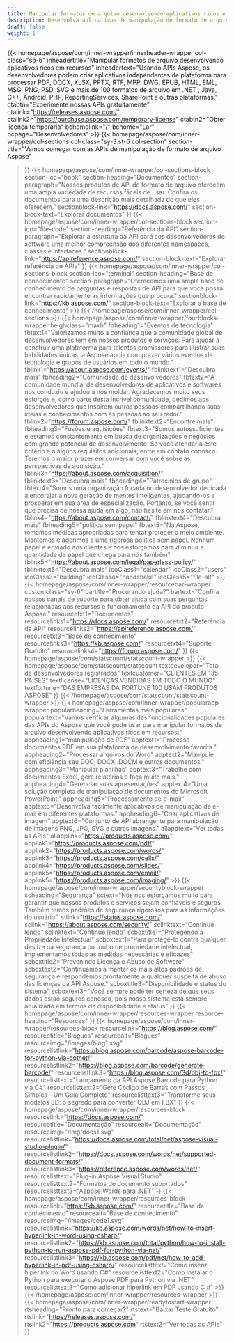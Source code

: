 ```yaml
---
title: Manipular formatos de arquivo desenvolvendo aplicativos ricos em recursos
description: Desenvolva aplicativos de manipulação de formato de arquivo de processamento rápido usando APIs Aspose para .NET, Java, C++, Android, PHP, ReportingServices e outras plataformas.
draft: false
weight: 1
---
```

{{< homepage/aspose/com/inner-wrapper/innerheader-wrapper col-class="sb-6"
inheadertitle="Manipular formatos de arquivo desenvolvendo aplicativos ricos em recursos"
inheadertext="Usando APIs Aspose, os desenvolvedores podem criar aplicativos independentes de plataforma para processar PDF, DOCX, XLSX, PPTX, RTF, MPP, DWG, EPUB, HTML, EML, MSG, PNG, PSD, SVG e mais de 100 formatos de arquivo em .NET , Java, C++, Android, PHP, ReportingServices, SharePoint e outras plataformas."
ctabtn="Experimente nossas APIs gratuitamente"
ctalink="https://releases.aspose.com/"
ctalink2="https://purchase.aspose.com/temporary-license"
ctabtn2="Obter licença temporária"
bchomelink="/"
bchome="Lar"
bcpage="Desenvolvedores" >}}
{{< homepage/aspose/com/inner-wrapper/col-sections
col-class="sy-3 st-6 col-section"
section-title="Vamos começar com as APIs de manipulação de formato de arquivo Aspose"
>}}
{{< homepage/aspose/com/inner-wrapper/col-sections-block section-ico="book"
section-heading="Documentos"
section-paragraph="Nossos produtos de API de formato de arquivo oferecem uma ampla variedade de recursos fáceis de usar. Confira os documentos para uma descrição mais detalhada do que eles oferecem."
sectionblock-link="https://docs.aspose.com/"
section-block-text="Explorar documentos"
>}}
{{< homepage/aspose/com/inner-wrapper/col-sections-block section-ico="file-code"
section-heading="Referência da API"
section-paragraph="Explorar a estrutura da API dará aos desenvolvedores de software uma melhor compreensão dos diferentes namespaces, classes e interfaces."
sectionblock-link="https://apireference.aspose.com/"
section-block-text="Explorar referência de APIs"
>}}
{{< homepage/aspose/com/inner-wrapper/col-sections-block
section-ico="terminal"
section-heading="Base de conhecimento"
section-paragraph="Oferecemos uma ampla base de conhecimento de perguntas e respostas de API para que você possa encontrar rapidamente as informações que procura."
sectionblock-link="https://kb.aspose.com/"
section-block-text="Explorar a base de conhecimento" >}}
{{< /homepage/aspose/com/inner-wrapper/col-sections >}}
 {{< homepage/aspose/com/inner-wrapper/fourblocks-wrapper
 heighclass="maxh"
 fbheading1="Eventos de tecnologia"
 fbtext1="Valorizamos muito a confiança que a comunidade global de desenvolvedores tem em nossos produtos e serviços. Para ajudar a construir uma plataforma para talentos promissores para ilustrar suas habilidades únicas, a Aspose apoia com prazer vários eventos de tecnologia e grupos de usuários em todo o mundo."
 fblink1="https://about.aspose.com/events/"
 fblinktext1="Descubra mais"
 fbheading2="Comunidade de desenvolvedores"
 fbtext2="A comunidade mundial de desenvolvedores de aplicativos e softwares nos conduziu e ajudou a nos moldar. Agradecemos muito seus esforços e, como parte desta incrível comunidade, pedimos aos desenvolvedores que inspirem outras pessoas compartilhando suas ideias e conhecimentos com as pessoas ao seu redor."
 fblink2="https://forum.aspose.com/"
 fblinktext2="Encontre mais"
 fbheading3="Fusões e aquisições"
 fbtext3="Somos autossuficientes e estamos constantemente em busca de organizações e negócios com grande potencial de desenvolvimento. Se você atender a este critério e a alguns requisitos adicionais, entre em contato conosco. Teremos o maior prazer em conversar com você sobre as perspectivas de aquisição."
 fblink3="https://about.aspose.com/acquisition/"
 fblinktext3="Descubra mais"
 fbheading4="Patrocínios de grupo"
 fbtext4="Somos uma organização focada no desenvolvedor dedicada a encorajar a nova geração de mentes inteligentes, ajudando-os a prosperar em sua área de especialização. Portanto, se você sentir que precisa de nossa ajuda em algo, não hesite em nos contatar."
 fblink4="https://about.aspose.com/contact/"
 fblinktext4="Descubra mais"
 fbheading5="política sem papel"
 fbtext5="Na Aspose, tomamos medidas apropriadas para tentar proteger o meio ambiente. Mantemos e aderimos a uma rigorosa política sem papel. Nenhum papel é enviado aos clientes e nos esforçamos para diminuir a quantidade de papel que chega para nós também"
 fblink5="https://about.aspose.com/legal/paperless-policy/"
 fblinktext5="Descubra mais"
 icoClass1="calendar" icoClass2="users" icoClass3="building" icoClass4="handshake" icoClass5="file-alt" >}} 
 {{< homepage/aspose/com/inner-wrapper/resourcebar-wrapper customclass="sy-6"
 bartitle="Procurando ajuda?"
 bartext="Confira nossos canais de suporte para obter ajuda com suas perguntas relacionadas aos recursos e funcionamento da API do produto Aspose."
 resourcetxt1="Documentos"
 resourcelinks1="https://docs.aspose.com/"
 resourcetxt2="Referência da API"
 resourcelinks2="https://apireference.aspose.com/"
 resourcetxt3="Base de conhecimento"
 resourcelinks3="https://kb.aspose.com/"
 resourcetxt4="Suporte Gratuito"
 resourcelinks4="https://forum.aspose.com/"
 >}}
 {{< homepage/aspose/com/statscount/statscount-wrapper >}}
{{< homepage/aspose/com/statscount/statscount
textdeveloper="Total de desenvolvedores registrados"
textcustomer="CLIENTES EM 135 PAÍSES"
textlicense="LICENÇAS VENDIDAS EM TODO O MUNDO"
textfortune="DAS EMPRESAS DA FORTUNE 100 USAM PRODUTOS ASPOSE"
>}}
{{< /homepage/aspose/com/statscount/statscount-wrapper >}}
{{< homepage/aspose/com/inner-wrapper/popularapp-wrapper
popularheading="Ferramentas mais populares"
populartext="Vamos verificar algumas das funcionalidades populares das APIs do Aspose que você pode usar para manipular formatos de arquivo desenvolvendo aplicativos ricos em recursos:"
appheading1="manipulação de PDF"
apptext1="Processe documentos PDF em sua plataforma de desenvolvimento favorita."
appheading2="Processar arquivos do Word"
apptext2="Manipule com eficiência seu DOC, DOCX, DOCM e outros documentos."
appheading3="Manipular planilhas"
apptext3="Trabalhe com documentos Excel, gere relatórios e faça muito mais."
appheading4="Gerenciar suas apresentações"
apptext4="Uma solução completa de manipulação de documentos do Microsoft PowerPoint."
appheading5="Processamento de e-mail"
apptext5="Desenvolva facilmente aplicativos de manipulação de e-mail em diferentes plataformas."
appheading6="Criar aplicativos de imagem"
apptext6="Conjunto de API abrangente para manipulação de imagens PNG, JPG, SVG e outras imagens."
allapptext="Ver todas as APIs"
allapplink="https://products.aspose.com/" applink1="https://products.aspose.com/pdf/" applink2="https://products.aspose.com/words/" applink3="https://products.aspose.com/cells/" applink4="https://products.aspose.com/slides/" applink5="https://products.aspose.com/email/" applink5="https://products.aspose.com/imaging/" >}}
{{< homepage/aspose/com/inner-wrapper/securityblock-wrapper
scheading="Segurança"
sctext="Nós nos esforçamos muito para garantir que nossos produtos e serviços sejam confiáveis e seguros. Também temos padrões de segurança rigorosos para as informações do usuário."
stlink="https://status.aspose.com/"  sclink="https://about.aspose.com/security/"
sclinktext="Continue lendo"
sclinktext="Continue lendo"
scboxtitle1="Protegendo a Propriedade Intelectual"
scboxtext1="Para protegê-lo contra qualquer deslize na segurança ou roubo de propriedade intelectual, implementamos todas as medidas necessárias e eficazes"
scboxtitle2="Prevenindo Licença e Abuso de Software"
scboxtext2="Continuamos a manter os mais altos padrões de segurança e respondemos prontamente a qualquer suspeita de abuso das licenças da API Aspose."
scboxtitle3="Disponibilidade e status do sistema"
scboxtext3="Você sempre pode ter certeza de que seus dados estão seguros conosco, pois nosso sistema está sempre atualizado em termos de disponibilidade e status"
>}}
{{< homepage/aspose/com/inner-wrapper/resources-wrapper
resource-heading="Resources"
>}}
{{< homepage/aspose/com/inner-wrapper/resources-block resourcelink="https://blog.aspose.com/"
resourcetitle="Blogues"
resourcealt="Blogues"
resourceimg="/images/blog1.svg"
resourcelistlink="https://blog.aspose.com/barcode/aspose-barcode-for-python-via-dotnet/"
resourcelistlink2="https://blog.aspose.com/barcode/generate-barcode/"
resourcelistlink3="https://blog.aspose.com/3d/obj-to-fbx/"
resourcelisttext="Lançamento da API Aspose.Barcode para Python via C#"
resourcelisttext2="Gere Código de Barras com Passos Simples - Um Guia Completo"
resourcelisttext3="Transforme seus modelos 3D: o segredo para converter OBJ em FBX"
>}}
{{< homepage/aspose/com/inner-wrapper/resources-block
resourcelink="https://docs.aspose.com/"
resourcetitle="Documentação"
resourcealt="Documentação"
resourceimg="/img/docs1.svg"
resourcelistlink="https://docs.aspose.com/total/net/aspose-visual-studio-plugin/"
resourcelistlink2="https://docs.aspose.com/words/net/supported-document-formats/"
resourcelistlink3="https://reference.aspose.com/words/net/"
resourcelisttext="Plug-in Aspose Visual Studio"
resourcelisttext2="Formatos de documento suportados"
resourcelisttext3="Aspose.Words para .NET"
>}}
{{< homepage/aspose/com/inner-wrapper/resources-block
resourcelink="https://kb.aspose.com/"
resourcetitle="Base de conhecimento"
resourcealt="Base de conhecimento"
resourceimg="/images/code1.svg"
resourcelistlink="https://kb.aspose.com/words/net/how-to-insert-hyperlink-in-word-using-csharp/"
resourcelistlink2="https://kb.aspose.com/total/python/how-to-install-python-to-run-aspose-pdf-for-python-via-net/"
resourcelistlink3="https://kb.aspose.com/pdf/net/how-to-add-hyperlink-in-pdf-using-csharp/"
resourcelisttext="Como inserir hiperlink no Word usando C#"
resourcelisttext2="Como instalar o Python para executar o Aspose.PDF para Python via .NET"
resourcelisttext3="Como adicionar hiperlink em PDF usando C #" >}}
{{< /homepage/aspose/com/inner-wrapper/resources-wrapper >}}
{{< homepage/aspose/com/inner-wrapper/readytostart-wrapper
rtsheading="Pronto para começar?"
rtstext="Baixar Teste Gratuito"
rtslink="https://releases.aspose.com/"
rtslink2="https://products.aspose.com"
rtstext2="Ver todas as APIs"
>}}
